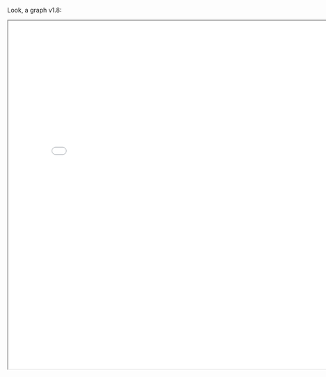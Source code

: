 Look, a graph v1.8:

<p align="center">
<iframe src="network/main.html" width="800" height="800"/></iframe>
</p>
